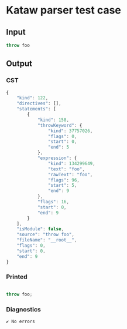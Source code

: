 # Kataw parser test case

## Input

`````js
throw foo
`````

## Output

### CST

```javascript
{
    "kind": 122,
    "directives": [],
    "statements": [
        {
            "kind": 158,
            "throwKeyword": {
                "kind": 37757026,
                "flags": 0,
                "start": 0,
                "end": 5
            },
            "expression": {
                "kind": 134299649,
                "text": "foo",
                "rawText": "foo",
                "flags": 96,
                "start": 5,
                "end": 9
            },
            "flags": 16,
            "start": 0,
            "end": 9
        }
    ],
    "isModule": false,
    "source": "throw foo",
    "fileName": "__root__",
    "flags": 0,
    "start": 0,
    "end": 9
}
```

### Printed

```javascript

throw foo;
```

### Diagnostics

```javascript
✔ No errors
```

